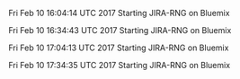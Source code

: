 
Fri Feb 10 16:04:14 UTC 2017 Starting JIRA-RNG on Bluemix

Fri Feb 10 16:34:43 UTC 2017 Starting JIRA-RNG on Bluemix

Fri Feb 10 17:04:13 UTC 2017 Starting JIRA-RNG on Bluemix

Fri Feb 10 17:34:35 UTC 2017 Starting JIRA-RNG on Bluemix

